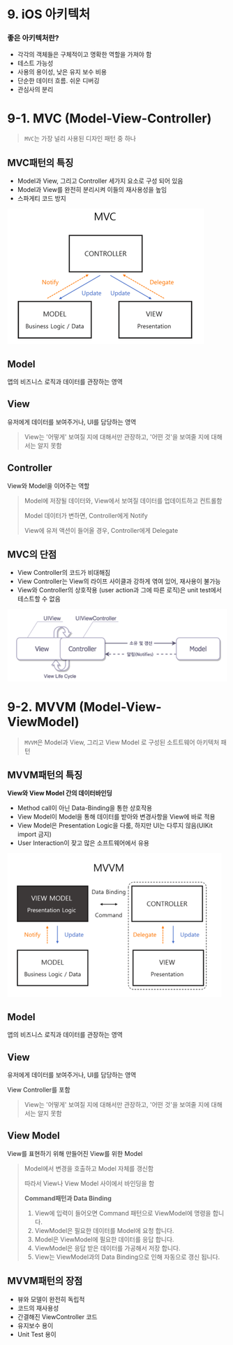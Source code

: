 # 9. iOS 아키텍처

### 좋은 아키텍처란?
* 각각의 객체들은 구체적이고 명확한 역할을 가져야 함
* 테스트 가능성
* 사용의 용이성, 낮은 유지 보수 비용
* 단순한 데이터 흐름. 쉬운 디버깅
* 관심사의 분리

# 9-1. MVC (Model-View-Controller)

>`MVC`는  가장 널리 사용된 디자인 패턴 중 하나

## MVC패턴의 특징
- Model과 View, 그리고 Controller 세가지 요소로 구성 되어 있음
- Model과 View를 완전히 분리시켜 이들의 재사용성을 높임
- 스파게티 코드 방지

![](/images/Architecture/MVC.png)

## Model
 앱의 비즈니스 로직과 데이터를 관장하는 영역

## View
 유저에게 데이터를 보여주거나, UI를 담당하는 영역

> View는 '어떻게' 보여질 지에 대해서만 관장하고, '어떤 것'을 보여줄 지에 대해서는 알지 못함

## Controller
 View와 Model을 이어주는 역할

> Model에 저장될 데이터와, View에서 보여질 데이터를 업데이트하고 컨트롤함
>
> Model 데이터가 변하면, Controller에게 Notify
>
> View에 유저 액션이 들어올 경우, Controller에게 Delegate

## MVC의 단점
* View Controller의 코드가 비대해짐
* View Controller는 View의 라이프 사이클과 강하게 엮여 있어, 재사용이 불가능
* View와 Controller의 상호작용 (user action과 그에 따른 로직)은 unit test에서 테스트할 수 없음

![](/images/Architecture/MVC2.png)


# 9-2. MVVM (Model-View-ViewModel)

>`MVVM`은 Model과 View, 그리고 View Model 로 구성된 소트트웨어 아키텍처 패턴

## MVVM패턴의 특징
**View와 View Model 간의 데이터바인딩**
- Method call이 아닌 Data-Binding을 통한 상호작용
- View Model이 Model을 통해 데이터를 받아와 변경사항을 View에 바로 적용
- View Model은 Presentation Logic을 다룸, 하지만 UI는 다루지 않음(UIKit import 금지)
- User Interaction이 잦고 많은 소프트웨어에서 유용

![](/images/Architecture/MVVM.png)

## Model
앱의 비즈니스 로직과 데이터를 관장하는 영역

## View
유저에게 데이터를 보여주거나, UI를 담당하는 영역

View Controller를 포함

> View는 '어떻게' 보여질 지에 대해서만 관장하고, '어떤 것'을 보여줄 지에 대해서는 알지 못함

## View Model
View를 표현하기 위해 만들어진 View를 위한 Model
> Model에서 변경을 호출하고 Model 자체를 갱신함 
>
> 따라서 View나 View Model 사이에서 바인딩을 함
>
> **Command패턴과 Data Binding**
>
> 1. View에 입력이 들어오면 Command 패턴으로 ViewModel에 명령을 합니다.
> 2. ViewModel은 필요한 데이터를 Model에 요청 합니다.
> 3. Model은 ViewModel에 필요한 데이터를 응답 합니다.
> 4. ViewModel은 응답 받은 데이터를 가공해서 저장 합니다.
> 5. View는 ViewModel과의 Data Binding으로 인해 자동으로 갱신 됩니다.


## MVVM패턴의 장점
* 뷰와 모델이 완전히 독립적
* 코드의 재사용성
* 간결해진 ViewController 코드
* 유지보수 용이
* Unit Test 용이




